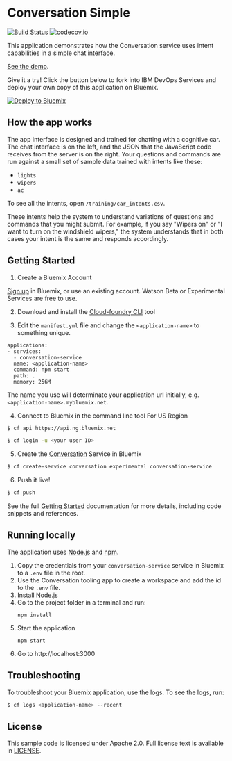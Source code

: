 # Conversation Simple
[![Build Status](https://travis-ci.org/watson-developer-cloud/conversation-simple.svg?branch=master)](http://travis-ci.org/watson-developer-cloud/conversation-simple)
[![codecov.io](https://codecov.io/github/watson-developer-cloud/conversation-simple/coverage.svg?branch=master)](https://codecov.io/github/watson-developer-cloud/conversation-simple?branch=master)


This application demonstrates how the Conversation service uses intent capabilities in a simple chat interface.

[See the demo](http://conversation-simple.mybluemix.net/).

Give it a try! Click the button below to fork into IBM DevOps Services and deploy your own copy of this application on Bluemix.

[![Deploy to Bluemix](https://bluemix.net/deploy/button.png)](https://bluemix.net/deploy?repository=https://github.com/watson-developer-cloud/conversation-simple)

## How the app works
The app interface is designed and trained for chatting with a cognitive car. The chat interface is on the left, and the
JSON that the JavaScript code receives from the server is on the right. Your questions and commands are run against a
small set of sample data trained with intents like these:

* `lights`
* `wipers`
* `ac`

To see all the intents, open `/training/car_intents.csv`.

These intents help the system to understand variations of questions and commands that you might submit.
For example, if you say "Wipers on" or "I want to turn on the windshield wipers," the system
understands that in both cases your intent is the same and responds accordingly.

## Getting Started

1. Create a Bluemix Account

  [Sign up][sign_up] in Bluemix, or use an existing account. Watson Beta or Experimental Services are free to use.

2. Download and install the [Cloud-foundry CLI][cloud_foundry] tool

3. Edit the `manifest.yml` file and change the `<application-name>` to something unique.
  ```none
  applications:
  - services:
    - conversation-service
    name: <application-name>
    command: npm start
    path: .
    memory: 256M
  ```

  The name you use will determinate your application url initially, e.g. `<application-name>.mybluemix.net`.

4. Connect to Bluemix in the command line tool
  For US Region
  ```sh
  $ cf api https://api.ng.bluemix.net
  ```

  ```sh
  $ cf login -u <your user ID>
  ```

5. Create the [Conversation][service_url] Service in Bluemix

  ```sh
  $ cf create-service conversation experimental conversation-service
  ```

6. Push it live!

  ```sh
  $ cf push
  ```

See the full [Getting Started][getting_started] documentation for more details, including code snippets and references.

## Running locally

  The application uses [Node.js](http://nodejs.org/) and [npm](https://www.npmjs.com/).

1. Copy the credentials from your `conversation-service` service in Bluemix to a `.env` file in the root.
1. Use the Conversation tooling app to create a workspace and add the id to the `.env` file.
1. Install [Node.js](http://nodejs.org/)
1. Go to the project folder in a terminal and run:
    ```
    npm install
    ```
1. Start the application
    ```
    npm start
    ```
6. Go to http://localhost:3000

## Troubleshooting

To troubleshoot your Bluemix application, use the logs. To see the logs, run:

  ```sh
  $ cf logs <application-name> --recent
  ```

## License

  This sample code is licensed under Apache 2.0. Full license text is available in [LICENSE](LICENSE).

[service_url]: http://www.ibm.com/smarterplanet/us/en/ibmwatson/developercloud/conversation.html
[cloud_foundry]: https://github.com/cloudfoundry/cli
[getting_started]: http://www.ibm.com/smarterplanet/us/en/ibmwatson/developercloud/doc/getting_started/
[sign_up]: https://console.ng.bluemix.net/registration/
